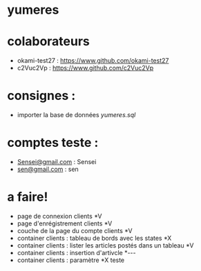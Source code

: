 # yumeres

# colaborateurs
- okami-test27 : https://www.github.com/okami-test27
- c2Vuc2Vp : https://www.github.com/c2Vuc2Vp

# consignes :

- importer la base de données *yumeres.sql*

# comptes teste :

- Sensei@gmail.com : Sensei
- sen@gmail.com : sen

# a faire!

- page de connexion clients *V
- page d'enrégistrement clients *V
- couche de la page du compte clients *V
- container clients : tableau de bords avec les states *X
- container clients : lister les articles postés dans un tableau *V
- container clients : insertion d'artivcle *---
- container clients : paramètre *X
teste
